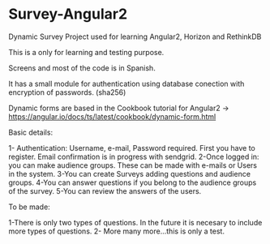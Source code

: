 # Survey-Angular2
Dynamic Survey Project used for learning Angular2, Horizon and RethinkDB

This is a only for learning and testing purpose.

Screens and most of the code is in Spanish.

It has a small module for authentication using database conection with encryption of passwords. (sha256)

Dynamic forms are based in the Cookbook tutorial for Angular2 -> https://angular.io/docs/ts/latest/cookbook/dynamic-form.html

Basic details:

1- Authentication: Username, e-mail, Password required. First you have to register. Email confirmation is in progress with sendgrid.
2-Once logged in: you can make audience groups. These can be made with e-mails or Users in the system.
3-You can create Surveys adding questions and audience groups.
4-You can answer questions if you belong to the audience groups of the survey.
5-You can review the answers of the users.

To be made:

1-There is only two types of questions. In the future it is necesary to include more types of questions.
2- More many more...this is only a test.
